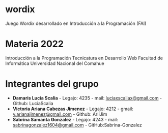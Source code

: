 # wordix
Juego Wordix desarrollado en Introducción a la Programación (FAI)

# Materia 2022

Introducción a la Programación
Tecnicatura en Desarrollo Web
Facultad de Informática
Universidad Nacional del Comahue

# Integrantes del grupo

- **Damaris Lucia Scalia** - Legajo: 4235 - mail: luciaxscaliax@gmail.com - Github: LuciaScalia
- **Victoria Ariana Cabezas Jimenez** - Legajo: 4212 - gmail: v.arianajimenez@gmail.com - Github: AriiJim
- **Sabrina Samanta Gonzalez** - Legajo: 4243 - mail: sabrinagonzalez1604@gmail.com - GitHub:Sabrina-Gonzalez
